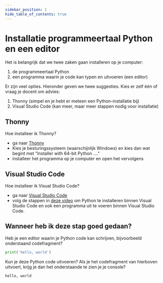 ```yaml
---
sidebar_position: 1
hide_table_of_contents: true
---
```


# Installatie programmeertaal Python en een editor
Het is belangrijk dat we twee zaken gaan installeren op je computer:
1. de programmeertaal Python
2. een programma waarin je code kan typen en uitvoeren (een editor)

Er zijn veel opties. Hieronder geven we twee suggesties. Kies er zelf één of vraag je docent om advies:
1. Thonny (simpel en je hebt er meteen een Python-installatie bij) 
2. Visual Studio Code (kan meer, maar meer stappen nodig voor installatie)

## Thonny
Hoe installeer ik Thonny?
- ga naar [Thonny](https://thonny.org/)
- Kies je besturingssysteem (waarschijnlijk Windows) en kies dan wat begint met "Installer with 64-bit Python ...."
- installeer het programma op je computer en open het vervolgens

## Visual Studio Code
Hoe installeer ik Visual Studio Code?
- ga naar [Visual Studio Code](https://code.visualstudio.com/)
- volg de stappen in [deze video](https://youtu.be/D2cwvpJSBX4) om Python te installeren binnen Visual Studio Code en ook een programma uit te voeren binnen Visual Studio Code.

## Wanneer heb ik deze stap goed gedaan?
Heb je een editor waarin je Python code kan schrijven, bijvoorbeeld onderstaand codefragment?
```python
print('hello, world')
```

Kun je deze Python code uitvoeren? Als je het codefragment van hierboven uitvoert, krijg je dan het onderstaande te zien je je console?

```
hello, world
```